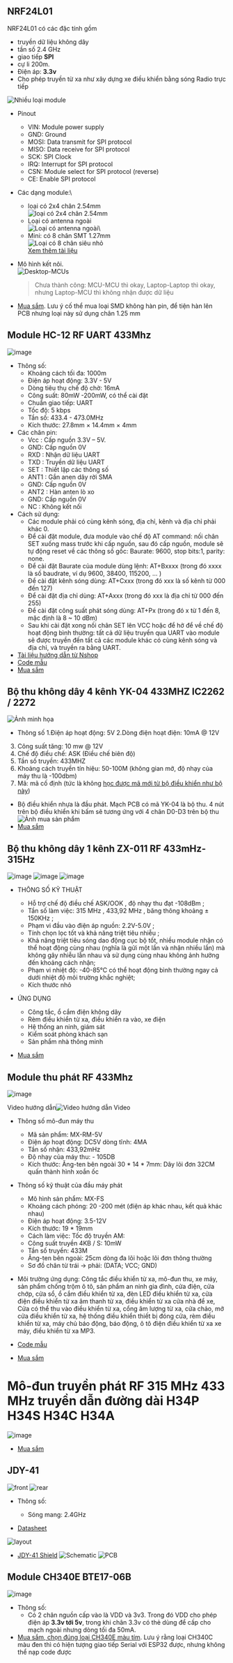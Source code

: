 ## NRF24L01

NRF24L01 có các đặc tính gồm
- truyền dữ liệu không dây
- tần số 2.4 GHz
- giao tiếp **SPI**
- cự li 200m.
- Điện áp: **3.3v**
- Cho phép truyền từ xa như xây dựng xe điều khiển bằng sóng Radio trực tiếp 

![Nhiều loại module](https://github.com/neittien0110/linhkiendientu/assets/8079397/4996a4d0-8c2c-4f1a-81ae-f3ddff203a02)

- Pinout 
  - VIN: Module power supply
  - GND: Ground
  - MOSI: Data transmit for SPI protocol
  - MISO: Data receive for SPI protocol
  - SCK: SPI Clock
  - IRQ: Interrupt for SPI protocol
  - CSN: Module select for SPI protocol (reverse)
  - CE: Enable SPI protocol

- Các dạng module:\
  - loại có 2x4 chân 2.54mm\
    ![loại có 2x4 chân 2.54mm](https://github.com/neittien0110/linhkiendientu/assets/8079397/aa02c8fd-27ce-4cdd-a4a7-51e1cd9a4414)
  - Loại có antenna ngoài\
    ![Loại có antenna ngoài](https://github.com/neittien0110/linhkiendientu/assets/8079397/f3381c85-4f95-4d1e-b57c-57d6b0e46a04)\
  - Mini: có 8 chân SMT 1.27mm\
    ![Loại có 8 chân siêu nhỏ](https://github.com/neittien0110/linhkiendientu/assets/8079397/fb93ba72-3feb-4d96-b5eb-f20c87608d7c)\
    [Xem thêm tài liệu](https://howtomechatronics.com/tutorials/arduino/arduino-wireless-communication-nrf24l01-tutorial/#:~:text=The%20pins%20CSN%20and%20CE,t%20have%20to%20be%20used.)


- Mô hình kết nôi. \
  ![Desktop-MCUs](https://github.com/neittien0110/linhkiendientu/assets/8079397/c1c8056c-a1c2-4c80-b323-5f125d5d3942)
  > Chưa thành công: MCU-MCU thì okay,  Laptop-Laptop thì okay, nhưng Laptop-MCU thì không nhận được dữ liệu


- [Mua sắm](https://shopee.vn/M%C3%B4-%C4%91un-truy%E1%BB%81n-d%E1%BB%AF-li%E1%BB%87u-kh%C3%B4ng-d%C3%A2y-NRF24L01-2.4G-2.4GHz-NRF24L01-phi%C3%AAn-b%E1%BA%A3n-n%C3%A2ng-c%E1%BA%A5p-NRF24L01-PA-LNA-1000-GT24-i.812409307.20422229589).  Lưu ý cố thể mua loại SMD không hàn pin, để tiện hàn lên PCB nhưng loại này sử dụng chân 1.25 mm

## Module HC-12 RF UART 433Mhz

  ![image](https://github.com/user-attachments/assets/b4852145-e92e-44f5-b1b2-8677865bb842)
- Thông số:
  - Khoảng cách tối đa: 1000m
  - Điện áp hoạt động:	3.3V - 5V
  - Dòng tiêu thụ chế độ chờ:	16mA
  - Công suất:	80mW -200mW, có thể cài đặt
  - Chuẩn giao tiếp:	UART
  - Tốc độ: 5 kbps
  - Tần số: 433.4 - 473.0MHz
  - Kích thước: 27.8mm × 14.4mm × 4mm
- Các chân pin:
  - Vcc  : Cấp nguồn 3.3V – 5V.
  - GND: Cấp nguồn 0V
  - RXD : Nhận dữ liệu UART
  - TXD : Truyền dữ liệu UART
  - SET : Thiết lập các thông số
  - ANT1 : Gắn anen dây rời SMA
  - GND: Cấp nguồn 0V
  - ANT2 : Hàn anten lò xo
  - GND: Cấp nguồn 0V
  - NC : Không kết nối
- Cách sử dụng:
  - Các module phải có cùng kênh sóng, địa chỉ, kênh và địa chỉ phải khác 0.
  - Để cài đặt module, đưa module vào chế độ AT command: nối chân SET xuống mass trước khi cấp nguồn, sau đó cấp nguồn, module sẽ tự động reset về các thông số gốc: Baurate: 9600, stop bits:1, parity: none.
  - Để cài đặt Baurate của module dùng lệnh: AT+Bxxxx (trong đó xxxx là số baudrate, ví dụ 9600, 38400, 115200, ... )
  - Để cài đặt kênh sóng dùng: AT+Cxxx (trong đó xxx là số kênh từ 000 đến 127)
  - Để cài đặt địa chỉ dùng: AT+Axxx (trong đó xxx là địa chỉ từ 000 đến 255)
  - Để cài đặt công suất phát sóng dùng: AT+Px (trong đó x từ 1 đến 8, mặc định là 8 ~ 10 dBm)
  - Sau khi cài đặt xong nối chân SET lên VCC hoặc để hở để về chế độ hoạt động bình thường: tất cả dữ liệu truyền qua UART vào module sẽ được truyền đến tất cả các module khác có cùng kênh sóng và địa chỉ, và truyền ra bằng UART.
- [Tài liệu hướng dẫn từ Nshop](https://hshop.vn/mach-thu-phat-rf-uart-si4463-433mhzkhoang-coch-1km)
- [Code mẫu](https://howtomechatronics.com/tutorials/arduino/arduino-and-hc-12-long-range-wireless-communication-module/)
- [Mua sắm](https://shopee.vn/1-M%C3%B4-%C4%90un-433mhz-hc-12-si4463-Kh%C3%B4ng-D%C3%A2y-bluetooth-1000m-M%E1%BB%9Bi-i.81431289.18486007983)

## Bộ thu không dây 4 kênh YK-04 433MHZ IC2262 / 2272

  ![Ảnh minh họa](https://down-vn.img.susercontent.com/file/7e2c6c7ab361b8449ff05bbee8660e0f.webp)
 - Thông số
  1.Điện áp hoạt động: 5V
  2.Dòng điện hoạt điện: 10mA @ 12V
  3. Công suất tăng: 10 mw @ 12V
  4. Chế độ điều chế: ASK (Điều chế biên độ)
  5. Tần số truyền: 433MHZ
  6. Khoảng cách truyền tín hiệu: 50-100M (không gian mở, độ nhạy của máy thu là -100dbm)
  7. Mã: mã cố định (tức là không [học được mã mới từ bộ điều khiển như bộ này](https://nshopvn.com/product/mach-thu-song-rf-315mhz-hoc-lenh-3891-s0/))
- Bộ điều khiển nhựa là đầu phát. Mạch PCB có mã YK-04 là bộ thu. 4 nút trên bộ điều khiển khi bấm sẽ tương ứng với 4 chân D0-D3 trên bộ thu
   ![Ảnh mua sản phẩm](https://down-vn.img.susercontent.com/file/vn-11134103-7r98o-ltgf5k69uwi297.webp)
- [Mua sắm](https://shopee.vn/B%E1%BB%99-%C4%91i%E1%BB%81u-khi%E1%BB%83n-t%E1%BB%AB-xa-kh%C3%B4ng-d%C3%A2y-4-k%C3%AAnh-4-Module-kh%C3%B4ng-d%C3%A2y-433MHZ-IC2262-2272-i.201091220.5212508592)

## Bộ thu không dây 1 kênh ZX-011 RF 433mHz-315Hz 

![image](https://github.com/user-attachments/assets/b46a5902-8aff-4595-83b5-49ce7d2aa89a)
![image](https://github.com/user-attachments/assets/78c6bda4-921c-43b2-93ae-cafdf543d14f)
![image](https://github.com/user-attachments/assets/eeef6e8f-e4f4-4e7d-9c03-a45419c238e8)


- THÔNG SỐ KỸ THUẬT
  - Hỗ trợ chế độ điều chế ASK/OOK , độ nhạy thu đạt -108dBm ;
  - Tần số làm việc: 315 MHz , 433,92 MHz , băng thông khoảng ± 150KHz ;
  - Phạm vi đầu vào điện áp nguồn: 2.2V-5.0V ;
  - Tính chọn lọc tốt và khả năng triệt tiêu nhiễu ;
  - Khả năng triệt tiêu sóng dao động cục bộ tốt, nhiều module nhận có thể hoạt động cùng nhau (nghĩa là gửi một lần và nhận nhiều lần) mà không gây nhiễu lẫn nhau và sử dụng cùng nhau không ảnh hưởng đến khoảng cách nhận;
  - Phạm vi nhiệt độ: -40-85℃ có thể hoạt động bình thường ngay cả dưới nhiệt độ môi trường khắc nghiệt;
  - Kích thước nhỏ

- ỨNG DỤNG
  - Công tắc, ổ cắm điện không dây
  - Rèm điều khiển từ xa, điều khiển ra vào, xe điện
  - Hệ thống an ninh, giám sát
  - Kiểm soát phòng khách sạn
  - Sản phẩm nhà thông minh
- [Mua sắm](https://shopee.vn/M%E1%BA%A1ch-thu-ph%C3%A1t-t%C3%ADn-hi%E1%BB%87u-RF-433mhz-315Mhz-Ch%C6%B0a-gi%E1%BA%A3i-m%C3%A3-module-thu-ph%C3%A1t-kh%C3%B4ng-d%C3%A2y-s%C3%B3ng-RF-i.134796651.18903502931?sp_atk=6cc9abf7-a2bd-4805-9c67-f86a0cf05dc4&xptdk=6cc9abf7-a2bd-4805-9c67-f86a0cf05dc4)

## Module thu phát RF 433Mhz

![image](https://github.com/user-attachments/assets/e22a9361-875a-43cd-bb45-d933226c37d7)

Video hướng dẫn![[Video hướng dẫn Video](https://www.youtube.com/watch?app=desktop&v=b5C9SPVlU4U&t=153s)](https://github.com/user-attachments/assets/312c3442-db62-47a4-af35-a1c77c7e7aac)

- Thông số mô-đun máy thu
  - Mã sản phẩm: MX-RM-5V
  - Điện áp hoạt động: DC5V dòng tĩnh: 4MA                   
  - Tần số nhận: 433,92mHz   
  - Độ nhạy của máy thu: - 105DB
  - Kích thước: Ăng-ten bên ngoài 30 * 14 * 7mm: Dây lõi đơn 32CM quấn thành hình xoắn ốc

- Thông số kỹ thuật của đầu máy phát
  - Mô hình sản phẩm: MX-FS
  - Khoảng cách phóng: 20 -200 mét (điện áp khác nhau, kết quả khác nhau)
  - Điện áp hoạt động: 3.5-12V
  - Kích thước: 19 * 19mm
  - Cách làm việc: Tốc độ truyền AM:
  - Công suất truyền 4KB / S: 10mW              
  - Tần số truyền: 433M
  - Ăng-ten bên ngoài: 25cm dòng đa lõi hoặc lõi đơn thông thường
  - Sơ đồ chân từ trái → phải: (DATA; VCC; GND)

- Môi trường ứng dụng: Công tắc điều khiển từ xa, mô-đun thu, xe máy, sản phẩm chống trộm ô tô, sản phẩm an ninh gia đình, cửa điện, cửa chớp, cửa sổ, ổ cắm điều khiển từ xa, đèn LED điều khiển từ xa, cửa điện điều khiển từ xa âm thanh từ xa, điều khiển từ xa cửa nhà để xe, Cửa có thể thu vào điều khiển từ xa, cổng âm lượng từ xa, cửa chảo, mở cửa điều khiển từ xa, hệ thống điều khiển thiết bị đóng cửa, rèm điều khiển từ xa, máy chủ báo động, báo động, ô tô điện điều khiển từ xa xe máy, điều khiển từ xa MP3.

- [Code mẫu](http://arduino.vn/bai-viet/289-truyen-tin-hieu-voi-module-radio-frequence-433mhz)
- [Mua sắm](https://shopee.vn/B%E1%BB%99-thu-v%C3%A0-m%C3%B4-%C4%91un-ph%C3%A1t-kh%C3%B4ng-d%C3%A2y-RF-315Mhz-433MHZ-5V-DC-433MHZ-kh%C3%B4ng-d%C3%A2y-cho-Arduino-Raspberry-Pi-ARM-MCU-WL-B%E1%BB%99-t%E1%BB%B1-l%C3%A0m-i.578443443.29260588424?sp_atk=12f88405-d196-4787-814f-98ab2009db7c&xptdk=12f88405-d196-4787-814f-98ab2009db7c)


# Mô-đun truyền phát RF 315 MHz 433 MHz truyền dẫn đường dài H34P H34S H34C H34A

![image](https://github.com/user-attachments/assets/79a48f52-01da-4bca-9658-491f258f20f3)

- [Mua sắm](https://shopee.vn/M%C3%B4-%C4%91un-truy%E1%BB%81n-ph%C3%A1t-RF-315-MHz-433-MHz-M%C3%B4-%C4%91un-truy%E1%BB%81n-%C4%91%E1%BB%99ng-%C4%90i%E1%BB%81u-khi%E1%BB%83n-t%E1%BB%AB-xa-kh%C3%B4ng-d%C3%A2y-Truy%E1%BB%81n-d%E1%BA%ABn-%C4%91%C6%B0%E1%BB%9Dng-d%C3%A0i-H34P-H34S-H34C-H34A-i.81431289.28500865201?sp_atk=ac554eae-2979-42d5-be5d-1b55448c985f&xptdk=ac554eae-2979-42d5-be5d-1b55448c985f)

## JDY-41

![front](https://github.com/user-attachments/assets/5a0075e3-35aa-4c98-9076-63d2bc41f06a)
![rear](https://github.com/user-attachments/assets/472ab972-bfd5-4e1f-9001-919c74e13383)

- Thông số:
  - Sóng mang: 2.4GHz

- [Datasheet](https://www.rcscomponents.kiev.ua/datasheets/JDY-40-datasheet.pdf)
  
![layout](https://github.com/user-attachments/assets/34a6fa4d-ea2d-44ba-b0d6-323e37e07f80)

- [JDY-41 Shield](https://easyeda.com/editor#id=14db2118aee146ca99ca9489d7a761b9|85960bbc2d5c4422a18e05993adbe9b9)
![Schematic](https://github.com/user-attachments/assets/3b0f69d8-b91b-4f27-8b1e-8977342b3108)
![PCB](https://github.com/user-attachments/assets/7b6a13cc-7e3f-42cd-a130-23ba62fd04e6)



## Module CH340E BTE17-06B
  ![image](https://github.com/user-attachments/assets/7e47a6a2-754b-4d04-b720-af1ff082dcb8)

- Thông số:
  - Có 2 chân nguồn cấp vào là VDD và 3v3. Trong đó VDD cho phép điện áp **3.3v tới 5v**, trong khi chân 3.3v có thẻ dùng để cấp cho mạch ngoài nhưng dòng tối đa 50mA.
- [Mua sắm, chọn đúng loại CH340E màu tím](https://shopee.vn/M%C3%B4-%C4%90un-Chuy%E1%BB%83n-%C4%90%E1%BB%95i-CH340E-CH340C-CH9340C-USB-Sang-TTL-5V-3.3V-CH340G-Chuy%C3%AAn-D%E1%BB%A5ng-Cho-Mini-i.578443443.16598012132). Lưu ý rằng loại CH340C màu đen thì có hiện tượng giao tiếp Serial với ESP32 được, nhưng không thể nạp code được
